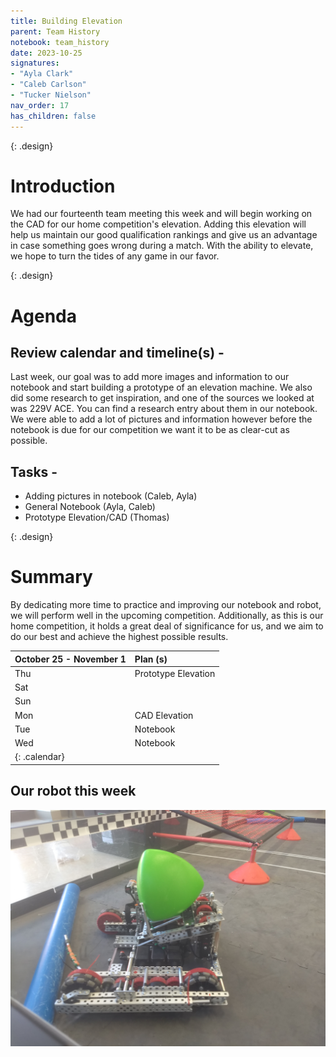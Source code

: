 ```yaml
---
title: Building Elevation
parent: Team History
notebook: team_history
date: 2023-10-25
signatures:
- "Ayla Clark"
- "Caleb Carlson"
- "Tucker Nielson"
nav_order: 17
has_children: false
---
```

{: .design}

# Introduction

We had our fourteenth team meeting this week and will begin working on the CAD for our home competition's elevation. Adding this elevation will help us maintain our good qualification rankings and give us an advantage in case something goes wrong during a match. With the ability to elevate, we hope to turn the tides of any game in our favor.

{: .design}

# Agenda

## Review calendar and timeline(s) -

Last week, our goal was to add more images and information to our notebook and start building a prototype of an elevation machine. We also did some research to get inspiration, and one of the sources we looked at was 229V ACE. You can find a research entry about them in our notebook. We were able to add a lot of pictures and information however before the notebook is due for our competition we want it to be as clear-cut as possible.

## Tasks -

* Adding pictures in notebook	    (Caleb, Ayla)
* General Notebook   (Ayla, Caleb)
* Prototype Elevation/CAD   (Thomas)

{: .design}

# Summary

By dedicating more time to practice and improving our notebook and robot, we will perform well in the upcoming competition. Additionally, as this is our home competition, it holds a great deal of significance for us, and we aim to do our best and achieve the highest possible results.


| October 25 - November 1 | Plan (s)            |
| :------------------------ | :-------------------- |
| Thu                     | Prototype Elevation |
| Sat                     |                     |
| Sun                     |                     |
| Mon                     | CAD Elevation       |
| Tue                     | Notebook            |
| Wed                     | Notebook            |
| {: .calendar}           |                     |

## Our robot this week

<img src="/assets/Team%20History/2023-09-13.jpg" alt="Our Robot this week">